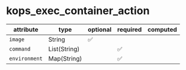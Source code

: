 # kops_exec_container_action

| attribute | type | optional | required | computed |
| --- | --- | --- | --- | --- |
| `image` | String | :white_check_mark: |  |  |
| `command` | List(String) |  | :white_check_mark: |  |
| `environment` | Map(String) |  | :white_check_mark: |  |
